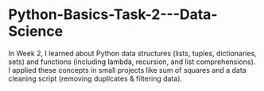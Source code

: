 # Python-Basics-Task-2---Data-Science
In Week 2, I learned about Python data structures (lists, tuples, dictionaries, sets) and functions (including lambda, recursion, and list comprehensions). I applied these concepts in small projects like sum of squares and a data cleaning script (removing duplicates &amp; filtering data).

